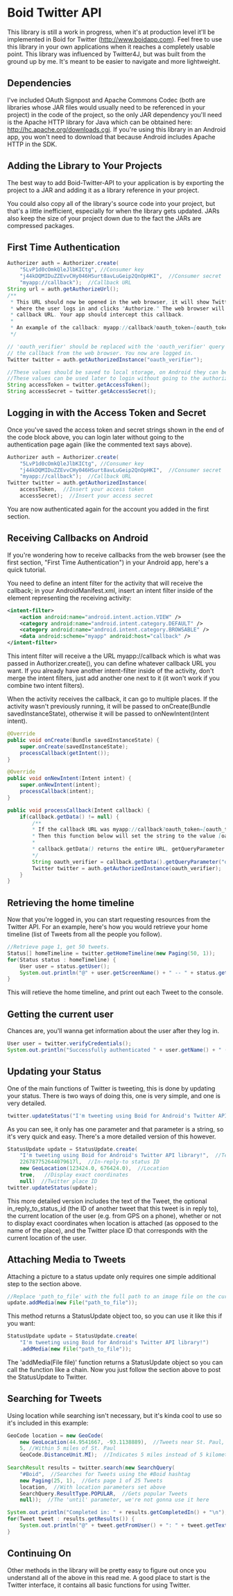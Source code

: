 Boid Twitter API
================

This library is still a work in progress, when it's at production level it'll be implemented in Boid for Twitter (http://www.boidapp.com). Feel free to use this library in your own applications when it reaches a completely usable point. This library was influenced by Twitter4J, but was built from the ground up by me. It's meant to be easier to navigate and more lightweight.

Dependencies
----------------
I've included OAuth Signpost and Apache Commons Codec (both are libraries whose JAR files would usually need to be referenced in your project) in the code of the project, so the only JAR dependency you'll need is the Apache HTTP library for Java which can be obtained here: http://hc.apache.org/downloads.cgi. If you're using this library in an Android app, you won't need to download that because Android includes Apache HTTP in the SDK.

Adding the Library to Your Projects
------------------
The best way to add Boid-Twitter-API to your application is by exporting the project to a JAR and adding it as a library reference in your project.

You could also copy all of the library's source code into your project, but that's a little inefficient, especially for when the library gets updated. JARs also keep the size of your project down due to the fact the JARs are compressed packages.

First Time Authentication
------------------

```java
Authorizer auth = Authorizer.create(
    "5LvP1d0cOmkQleJlbKICtg", //Consumer key
    "j44kDQMIDuZZEvvCHy046HSurt8avLuGeip2QnOpHKI",  //Consumer secret
    "myapp://callback");  //Callback URL
String url = auth.getAuthorizeUrl();
/**
 * This URL should now be opened in the web browser, it will show Twitter's authentication page
 * where the user logs in and clicks "Authorize." The web browser will then redirect to your
 * callback URL. Your app should intercept this callback.
 *
 * An example of the callback: myapp://callback?oauth_token=[oauth_token]&oauth_verifier=[oauth_verifier]
 */

// 'oauth_verifier' should be replaced with the 'oauth_verifier' query parameter sent through
// the callback from the web browser. You now are logged in.
Twitter twitter = auth.getAuthorizedInstance("oauth_verifier");

//These values should be saved to local storage, on Android they can be saved using SharedPreferences.
//These values can be used later to login without going to the authorization page again.
String accessToken = twitter.getAccessToken();
String accessSecret = twitter.getAccessSecret();
```

Logging in with the Access Token and Secret
-----------------

Once you've saved the access token and secret strings shown in the end of the code block above, you can login later without going to the authentication page again (like the commented text says above).

```java
Authorizer auth = Authorizer.create(
    "5LvP1d0cOmkQleJlbKICtg", //Consumer key
    "j44kDQMIDuZZEvvCHy046HSurt8avLuGeip2QnOpHKI",  //Consumer secret
    "myapp://callback");  //Callback URL
Twitter twitter = auth.getAuthorizedInstance(
    accessToken,  //Insert your access token
    accessSecret);  //Insert your access secret
```

You are now authenticated again for the account you added in the first section.

Receiving Callbacks on Android
---------------------
If you're wondering how to receive callbacks from the web browser (see the first section, "First Time Authentication") in your Android app, here's a quick tutorial.

You need to define an intent filter for the activity that will receive the callback; in your AndroidManifest.xml, insert an intent filter inside of the <activity /> element representing the receiving activity:

```xml
<intent-filter>
    <action android:name="android.intent.action.VIEW" />
    <category android:name="android.intent.category.DEFAULT" />
    <category android:name="android.intent.category.BROWSABLE" />
    <data android:scheme="myapp" android:host="callback" />
</intent-filter>
```
This intent filter will receive a the URL myapp://callback which is what was passed in Authorizer.create(), you can define whatever callback URL you want. If you already have another intent-filter inside of the activity, don't merge the intent filters, just add another one next to it (it won't work if you combine two intent filters).

When the activity receives the callback, it can go to multiple places. If the activity wasn't previously running, it will be passed to onCreate(Bundle savedInstanceState), otherwise it will be passed to onNewIntent(Intent intent).

```java
@Override
public void onCreate(Bundle savedInstanceState) {
    super.onCreate(savedInstanceState);
    processCallback(getIntent());
}

@Override
public void onNewIntent(Intent intent) {
    super.onNewIntent(intent);
    processCallback(intent);
}

public void processCallback(Intent callback) {
    if(callback.getData() != null) {
        /**
        * If the callback URL was myapp://callback?oauth_token=[oauth_token]&oauth_verifier=[oauth_verifier]
        * Then this function below will set the string to the value [oauth_verifier].
        *
        * callback.getData() returns the entire URL, getQueryParameter extras the oauth_verifier parameter.
        */
        String oauth_verifier = callback.getData().getQueryParameter("oauth_verifier");
        Twitter twitter = auth.getAuthorizedInstance(oauth_verifier);
    }
}
```

Retrieving the home timeline
------------------
Now that you're logged in, you can start requesting resources from the Twitter API. For an example, here's how you would retrieve your home timeline (list of Tweets from all the people you follow).

```java
//Retrieve page 1, get 50 tweets.
Status[] homeTimeline = twitter.getHomeTimeline(new Paging(50, 1));
for(Status status : homeTimeline) {
    User user = status.getUser();
    System.out.println("@" + user.getScreenName() + " -- " + status.getText());
}
```

This will retieve the home timeline, and print out each Tweet to the console.

Getting the current user
---------------------
Chances are, you'll wanna get information about the user after they log in.

```java
User user = twitter.verifyCredentials();
System.out.println("Successfully authenticated " + user.getName() + " (@" + user.getScreenName() + ")!");
```
Updating your Status
----------------------
One of the main functions of Twitter is tweeting, this is done by updating your status. There is two ways of doing this, one is very simple, and one is very detailed.

```java
twitter.updateStatus("I'm tweeting using Boid for Android's Twitter API library!");
```
As you can see, it only has one parameter and that parameter is a string, so it's very quick and easy. There's a more detailed version of this however.

```java
StatusUpdate update = StatusUpdate.create(
    "I'm tweeting using Boid for Android's Twitter API library!",  //Text
    226787752644079617l,  //In-reply-to status ID
    new GeoLocation(123424.0, 676424.0),  //Location
    true,   //Display exact coordinates
    null)  //Twitter place ID
twitter.updateStatus(update);
```
This more detailed version includes the text of the Tweet, the optional in_reply_to_status_id (the ID of another tweet that this tweet is in reply to), the current location of the user (e.g. from GPS on a phone), whether or not to display exact coordinates when location is attached (as opposed to the name of the place), and the Twitter place ID that corresponds with the current location of the user.

Attaching Media to Tweets
------------------------
Attaching a picture to a status update only requires one simple additional step to the section above. 

```java
//Replace 'path_to_file' with the full path to an image file on the current device's local storage.
update.addMedia(new File("path_to_file"));
```
This method returns a StatusUpdate object too, so you can use it like this if you want:
```java
StatusUpdate update = StatusUpdate.create(
    "I'm tweeting using Boid for Android's Twitter API library!")
    .addMedia(new File("path_to_file"));
```
The 'addMedia(File file)' function returns a StatusUpdate object so you can call the function like a chain. Now you just follow the section above to post the StatusUpdate to Twitter.

Searching for Tweets
-----------------------
Using location while searching isn't necessary, but it's kinda cool to use so it's included in this example:

```java
GeoCode location = new GeoCode(
    new GeoLocation(44.9541667, -93.1138889),  //Tweets near St. Paul, MN in the United States
    5, //Within 5 miles of St. Paul
    GeoCode.DistanceUnit.MI);  //Indicates 5 miles instead of 5 kilometers
    
SearchResult results = twitter.search(new SearchQuery(
    "#Boid",  //Searches for Tweets using the #Boid hashtag
    new Paging(25, 1),  //Gets page 1 of 25 Tweets
    location,  //With location parameters set above
    SearchQuery.ResultType.POPULAR,  //Gets popular Tweets
    null));  //The 'until' parameter, we're not gonna use it here

System.out.println("Completed in: " + results.getCompletedIn() + "\n");
for(Tweet tweet : results.getResults()) {
    System.out.println("@" + tweet.getFromUser() + ": " + tweet.getText());
}
```

Continuing On
----------------
Other methods in the library will be pretty easy to figure out once you understand all of the above in this read me. A good place to start is the Twitter interface, it contains all basic functions for using Twitter.